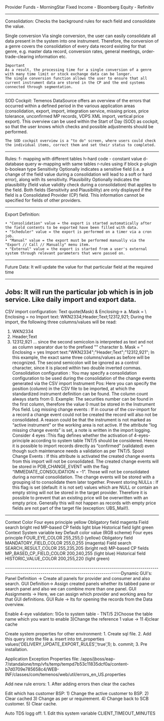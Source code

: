 Provider
    Funds - MorningStar
    Fixed Income - Bloomberg
    Equity - Refinitiv


--------------------------
Consolidation:
    Checks the background rules for each field and consolidate the value.
    
Single conversion
    Via single conversion, the user can easily consolidate all data present in the system into one instrument.
    Therefore, the conversion of a genre covers the consolidation of every data record existing for that genre, e.g. master data record, conversion rates, general meetings, order-trade-clearing information etc.
     
    Important
    As a result, the processing time for a single conversion of a genre with many time limit or stock exchange data can be longer.
    The single conversion function allows the user to ensure that all current instrument data are stored in the CP and the end systems connected through segmentation.
    

    
-----------------------------
SOD Cockpit:
    Temenos DataSource offers an overview of the errors that occurred within a defined period in the various application areas 
    (consolidation, export, import, integration service, missing prices, price tolerance, unconfirmed MP records, VDPS XML import, vertical price export).
    This overview can be used within the Start of Day (SOD) as cockpit, so that the user knows which checks and possible adjustments should be performed. 

    The SOD cockpit overview is a "to do" screen, where users could check the individual items, correct them and set their status to completed. 
    
------------------------------
Rules:
    f- mapping with different tables
    h-hard code - constant value
    d-database query
    w-mapping with same tables
    r-rules using if block
    p-plugin
    b-boolean type
Sensitivity 
    Optionally indicates a sensitive field (i.e. a change of the field value during a consolidation will lead to a soft or hard error), along with its sensitivity. 
Plausibility 
    Optionally indicates the plausibility (field value validity check during a consolidation) that applies to the field. 
Both fields (Sensitivity and Plausibility) are only displayed if the field is a Consolidated Provider (CP) field. This information cannot be specified for fields of other providers. 

-------------------------------------
Export Definition:
    
    • "Consolidation" value = the export is started automatically after the field contents to be exported have been filled with data. 
    • "Scheduler" value = the export is performed on a timer via a cron job. 
    • "Manual" value = the export must be performed manually via the "Export // Call // Manually" menu item. 
    • "External" value = the export is started from a user's external system through relevant parameters that were passed on. 
----------------------------------------------------------------
Future Data:
    It will update the value for that particular field at the required time

-----------------------------------------------------------------
Jobs:
    It will run the particular job which is in job service.
    Like daily import and export data.
---------------------------------------------------------------------
CSV import configuration:
    Text quote(Mask) & Enclosing->
        a. Mask = \ 
Enclosing = no 
Import text: WKN2334;Header\;Text;12312,921; 
During the import, the following three columns/values will be read: 
1. WKN2334 
2. Header;Text 
3. 12312,921 
... since the second semicolon is interpreted as text and not as column separator due to the prefixed "\" character 
        b. Mask = " 
Enclosing = yes 
Import text:"WKN2334";"Header;Text";"12312,921"; 
In this example, the exact same three columns/values as before will be recognized. The second semicolon will be ignored as a control character, since it is placed within two double inverted commas. 
    Consolidation configuration : You may specify a consolidation configuration to be used during the consolidation of the change events generated via the CSV import 
    Instrument Pos: Here you can specify the position (column) in the CSV file to be imported, at which the standardized instrument definition can be found. The column count always starts from 0. Example: The securities number can be found in the first column, therefore the value 0 must be stored in the Instrument Pos field. 
    Log missing change events : If in course of the csv-import for a record a change event could not be created the record will also not be consolidated. A reason could be that the instrument is not marked as “active instrument” or the working area is not active. If the attribute “log missing change events” is set, a note is written in the import logging. 
Consider 4 eyes :This flag defines whether the activation of 4-eyes-principle according to system table TNT/5 should be considered. Hence it is possible to import records directly as “confirmed” (validated) even though such maintenance needs a validation as per TNT/5. 
Spool Change Events : If this attribute is activated the created change events from this import will not be consolidated. The created change events will be stored in PDB_CHANGE_EVENT with the flag “IMMEDIATE_CONSOLIDATION = -1”. Those will not be consolidated during a normal consolidation. The change events will be stored with a grouping id to consolidate them later together. 
Prevent storing NULLs : If this flag is set (default: it is not set) values which are NULL or contain an empty string will not be stored in the target provider. Therefore it is possible to prevent that an existing price will be overwritten with an empty price. Generally this will not happen as records with empty price fields are not part of the target file (exception: UBS_Mail!). 
    
------------------------------------------------------------------------
Context 	Color 
Four eyes principle 	yellow 
Obligatory field 	magenta 
Field search 	bright red 
MP-based CP fields 	light blue 
Historical field 	light green 
Context 	System variable key 	Default color value (RGB scheme) 
Four eyes principle 	FOUR_EYE_COLOR 	255,255,0 (yellow) 
Obligatory field 	MANDATORY_FIELD_COLOR 	255,0,255 (magenta) 
Field search 	SEARCH_RESULT_COLOR 	255,235,205 (bright red) 
MP-based CP fields 	MP_BASED_CP_FIELD_COLOR 	200,240,255 (light blue) 
Historical field 	HISTORIC_VALUE_COLOR 	200,255,220 (light green) 


-----------------------------------------------------------------------------------------------------------------------------------------Dynamic GUI's:
Panel Definition -> Create all panels for provider and consumer and also search.
GUI Definition-> Assign created panels whether its tabbed pane or search panel and also we can combine more than one panel.
GUI Assignments -> Here, we can assign which provider and working area for that GUI definitions.
GUI Rule -> Its for opening the records from the Data overview.


Enable 4-eye  validation:
1)Go to system table - TNT/5
2)Choose the table name which you want to enable
3)Change the reference 1 value -> 11 
4)clear cache



Create system properties for other environment:
    1. Create sql file.
    2. Add this query into the file
        a. insert into tnt_properties values('DELIVERY_UPDATE_EXPORT_RULES','true',1);
        b. commit;
    3. Pre installation.
        


Application Exception Properties file:
/apps/jboss/eap-7/standalone/tmp/vfs/temp/tempd7b53c11835dcf0a/content-b7d0709e785658c4/WEB-INF/classes/com/temenos/web/util/errors_en_US.properties

Add new rule errors:
    1. After adding errors then clear the caches



Edit which has customer BSP:
    1) Change the active customer to BSP.
    2) Clear cached
    3) Change as per ur requirement.
    4) Change back to SCB customer.
    5) Clear cache.

Auto TDS logg off:
    1. Edit this system variable
CLIENT_TIMEOUT_MINUTES

